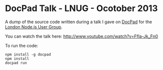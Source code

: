 # DocPad Talk - LNUG - Ocotober 2013

A dump of the source code written during a talk I gave on [DocPad](http://docpad.org/) for the [London Node.js User Group](http://lnug.org/).

You can watch the talk here: <http://www.youtube.com/watch?v=FfIa-Jk_Fn0>

To run the code:

    npm install -g docpad
    npm install
    docpad run